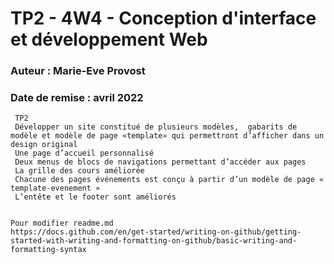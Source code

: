 # TP2 - 4W4 - Conception d'interface et développement Web
### Auteur : Marie-Eve Provost
### Date de remise : avril 2022

```
 TP2 
 Développer un site constitué de plusieurs modèles,  gabarits de modèle et modèle de page «template» qui permettront d’afficher dans un design original
 Une page d’accueil personnalisé 
 Deux menus de blocs de navigations permettant d’accéder aux pages
 La grille des cours améliorée
 Chacune des pages événements est conçu à partir d’un modèle de page « template-evenement »
 L’entête et le footer sont améliorés


Pour modifier readme.md
https://docs.github.com/en/get-started/writing-on-github/getting-started-with-writing-and-formatting-on-github/basic-writing-and-formatting-syntax